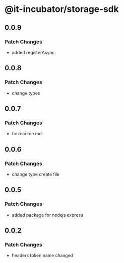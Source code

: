 # @it-incubator/storage-sdk

## 0.0.9
### Patch Changes

- added registerAsync

## 0.0.8
### Patch Changes

- change types

## 0.0.7
### Patch Changes

- fix readme.md

## 0.0.6
### Patch Changes

- change type create file

## 0.0.5
### Patch Changes

- added package for nodejs express

## 0.0.2
### Patch Changes

- headers token name changed
